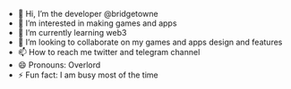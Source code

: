- 👋 Hi, I’m the developer @bridgetowne
- 👀 I’m interested in making games and apps
- 🌱 I’m currently learning web3
- 💞️ I’m looking to collaborate on my games and apps design and features
- 📫 How to reach me twitter and telegram channel
- 😄 Pronouns: Overlord
- ⚡ Fun fact: I am busy most of the time

<!---
bridgetowne/bridgetowne is a ✨ special ✨ repository because its `README.md` (this file) appears on your GitHub profile.
You can click the Preview link to take a look at your changes.
--->
